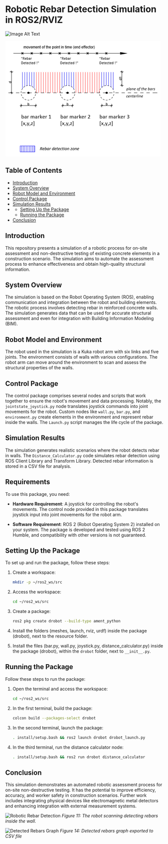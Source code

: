 # Robotic Rebar Detection Simulation in ROS2/RVIZ  


![Image Alt Text](media/image13.gif)

![Image Alt Text](media/image12.png)


## Table of Contents
- [Introduction](#introduction)
- [System Overview](#system-overview)
- [Robot Model and Environment](#robot-model-and-environment)
- [Control Package](#control-package)
- [Simulation Results](#simulation-results)
- - [Setting Up the Package](#setting-up-the-package)
  - [Running the Package](#running-the-package)
- [Conclusion](#conclusion)


## Introduction
This repository presents a simulation of a robotic process for on-site assessment and non-destructive testing of existing concrete elements in a construction scenario. The simulation aims to automate the assessment process to enhance effectiveness and obtain high-quality structural information.

## System Overview
The simulation is based on the Robot Operating System (ROS), enabling communication and integration between the robot and building elements. The robotic process involves detecting rebar in reinforced concrete walls. The simulation generates data that can be used for accurate structural assessment and even for integration with Building Information Modeling (BIM).

## Robot Model and Environment
The robot used in the simulation is a Kuka robot arm with six links and five joints. The environment consists of walls with various configurations. The robot arm can move around the environment to scan and assess the structural properties of the walls.

## Control Package
The control package comprises several nodes and scripts that work together to ensure the robot's movement and data processing. Notably, the `jointstate_joystick.py` node translates joystick commands into joint movements for the robot. Custom nodes like `wall.py`, `bar.py`, and `environment.py` create elements in the environment and represent rebar inside the walls. The `Launch.py` script manages the life cycle of the package.

## Simulation Results
The simulation generates realistic scenarios where the robot detects rebar in walls. The `Distance_Calculator.py` code simulates rebar detection using ROS Client Library and Transform Library. Detected rebar information is stored in a CSV file for analysis.

## Requirements

To use this package, you need:

- **Hardware Requirement**: A joystick for controlling the robot's movements. The control node provided in this package translates joystick input into joint movements for the robot arm.

- **Software Requirement**: ROS 2 (Robot Operating System 2) installed on your system. The package is developed and tested using ROS 2 Humble, and compatibility with other versions is not guaranteed.


## Setting Up the Package
To set up and run the package, follow these steps:

1. Create a workspace:
   ```bash
   mkdir -p ~/ros2_ws/src
   ```

2. Access the workspace:
   ```bash
   cd ~/ros2_ws/src
   ```

3. Create a package:
   ```bash
   ros2 pkg create drobot --build-type ament_python
   ```

4. Install the folders (meshes, launch, rviz, urdf) inside the package (drobot), next to the resource folder.

5. Install the files (bar.py, wall.py, joystick.py, distance_calculator.py) inside the package (drobot), within the `drobot` folder, next to `__init__.py`.

## Running the Package
Follow these steps to run the package:

1. Open the terminal and access the workspace:
   ```bash
   cd ~/ros2_ws/src
   ```

2. In the first terminal, build the package:
   ```bash
   colcon build --packages-select drobot
   ```

3. In the second terminal, launch the package:
   ```bash
   . install/setup.bash && ros2 launch drobot drobot_launch.py
   ```

4. In the third terminal, run the distance calculator node:
   ```bash
   . install/setup.bash && ros2 run drobot distance_calculator
   ```


## Conclusion
This simulation demonstrates an automated robotic assessment process for on-site non-destructive testing. It has the potential to improve efficiency, accuracy, and worker safety in construction scenarios. Further work includes integrating physical devices like electromagnetic metal detectors and enhancing integration with external measurement systems.

![Robotic Rebar Detection](Aspose.Words.bcf8a42e-5ea9-4182-b583-51c8e248c08f.017.png)
*Figure 11: The robot scanning detecting rebars inside the wall.*

![Detected Rebars Graph](Aspose.Words.bcf8a42e-5ea9-4182-b583-51c8e248c08f.018.png)
*Figure 14: Detected rebars graph exported to CSV file*


